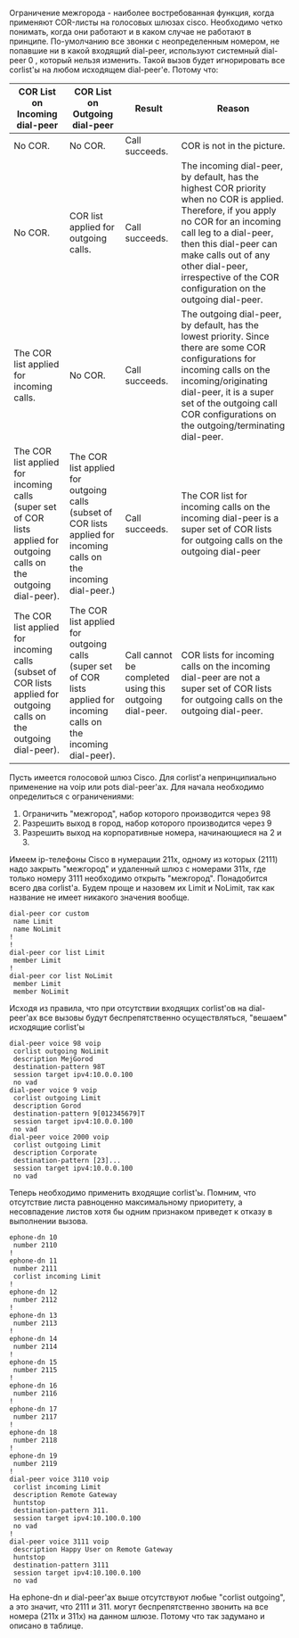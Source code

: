 Ограничение межгорода - наиболее востребованная функция, когда применяют COR-листы на голосовых шлюзах cisco.
Необходимо четко понимать, когда они работают и в каком случае не работают в принципе.
По-умолчанию все звонки с неопределенным номером, не попавшие ни в какой входящий dial-peer, используют системный dial-peer 0 , который нельзя изменить.
Такой вызов будет игнорировать все corlist'ы на любом исходящем dial-peer'е. Потому что:

COR List on Incoming dial-peer | COR List on Outgoing dial-peer	| Result | Reason
---|---|---|---
No COR. | No COR. | Call succeeds. | COR is not in the picture.
No COR.	| COR list applied for outgoing calls. | Call succeeds.	| The incoming dial-peer, by default, has the highest COR priority when no COR is applied. Therefore, if you apply no COR for an incoming call leg to a dial-peer, then this dial-peer can make calls out of any other dial-peer, irrespective of the COR configuration on the outgoing dial-peer.
The COR list applied for incoming calls. | No COR. | Call succeeds.	| The outgoing dial-peer, by default, has the lowest priority. Since there are some COR configurations for incoming calls on the incoming/originating dial-peer, it is a super set of the outgoing call COR configurations on the outgoing/terminating dial-peer.
The COR list applied for incoming calls (super set of COR lists applied for outgoing calls on the outgoing dial-peer). | The COR list applied for outgoing calls (subset of COR lists applied for incoming calls on the incoming dial-peer.)	| Call succeeds. | The COR list for incoming calls on the incoming dial-peer is a super set of COR lists for outgoing calls on the outgoing dial-peer
The COR list applied for incoming calls (subset of COR lists applied for outgoing calls on the outgoing dial-peer).	| The COR list applied for outgoing calls (super set of COR lists applied for incoming calls on the incoming dial-peer).	| Call cannot be completed using this outgoing dial-peer. | COR lists for incoming calls on the incoming dial-peer are not a super set of COR lists for outgoing calls on the outgoing dial-peer.

Пусть имеется голосовой шлюз Сisco. Для corlist'а непринципиально применение на voip или pots dial-peer'ах.
Для начала необходимо определиться с ограничениями:

1. Ограничить "межгород", набор которого производится через 98
2. Разрешить выход в город, набор которого производится через 9
3. Разрешить выход на корпоративные номера, начинающиеся на 2 и 3.

Имеем ip-телефоны Cisco в нумерации 211x, одному из которых (2111) надо закрыть "межгород" и удаленный шлюз с номерами 311х, где только номеру 3111 необходимо открыть "межгород".
Понадобится всего два corlist'а. Будем проще и назовем их Limit и NoLimit, так как название не имеет никакого значения вообще.
```text
dial-peer cor custom
 name Limit
 name NoLimit
!
!
dial-peer cor list Limit
 member Limit
!
dial-peer cor list NoLimit
 member Limit
 member NoLimit
```
Исходя из правила, что при отсутствии входящих corlist'ов на dial-peer'ах все вызовы будут беспрепятственно осуществляться, "вешаем" исходящие corlist'ы
```text
dial-peer voice 98 voip
 corlist outgoing NoLimit
 description MejGorod
 destination-pattern 98T
 session target ipv4:10.0.0.100
 no vad
dial-peer voice 9 voip
 corlist outgoing Limit
 description Gorod
 destination-pattern 9[012345679]T
 session target ipv4:10.0.0.100
 no vad
dial-peer voice 2000 voip
 corlist outgoing Limit
 description Corporate
 destination-pattern [23]...
 session target ipv4:10.0.0.100
 no vad
```
Теперь необходимо применить входящие corlist'ы. Помним, что отсутствие листа равноценно максимальному приоритету, а несовпадение листов хотя бы одним признаком приведет к отказу в выполнении вызова.
```text
ephone-dn 10
 number 2110
!
ephone-dn 11
 number 2111
 corlist incoming Limit
!
ephone-dn 12
 number 2112
!
ephone-dn 13
 number 2113
!
ephone-dn 14
 number 2114
!
ephone-dn 15
 number 2115
!
ephone-dn 16
 number 2116
!
ephone-dn 17
 number 2117
!
ephone-dn 18
 number 2118
!
ephone-dn 19
 number 2119
!
dial-peer voice 3110 voip
 corlist incoming Limit
 description Remote Gateway
 huntstop
 destination-pattern 311.
 session target ipv4:10.100.0.100
 no vad
!
dial-peer voice 3111 voip
 description Happy User on Remote Gateway
 huntstop
 destination-pattern 3111
 session target ipv4:10.100.0.100
 no vad
```
На ephone-dn и dial-peer'ах выше отсутствуют любые "corlist outgoing", а это значит, что 2111 и 311. 
могут беспрепятственно звонить на все номера (211х и 311х) на данном шлюзе. Потому что так задумано и описано в таблице.
